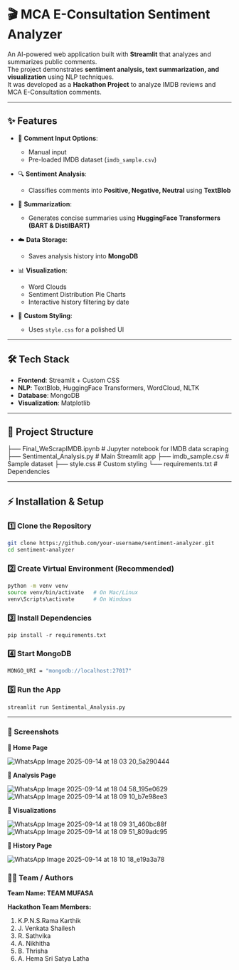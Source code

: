 # 🎬 MCA E-Consultation Sentiment Analyzer  

An AI-powered web application built with **Streamlit** that analyzes and summarizes public comments.  
The project demonstrates **sentiment analysis, text summarization, and visualization** using NLP techniques.  
It was developed as a **Hackathon Project** to analyze IMDB reviews and MCA E-Consultation comments.  

---

## ✨ Features  
- 📝 **Comment Input Options**:  
  - Manual input  
  - Pre-loaded IMDB dataset (`imdb_sample.csv`)  

- 🔍 **Sentiment Analysis**:  
  - Classifies comments into **Positive, Negative, Neutral** using **TextBlob**  

- 🧾 **Summarization**:  
  - Generates concise summaries using **HuggingFace Transformers (BART & DistilBART)**  

- ☁️ **Data Storage**:  
  - Saves analysis history into **MongoDB**  

- 📊 **Visualization**:  
  - Word Clouds  
  - Sentiment Distribution Pie Charts  
  - Interactive history filtering by date  

- 🎨 **Custom Styling**:  
  - Uses `style.css` for a polished UI  

---

## 🛠️ Tech Stack  
- **Frontend**: Streamlit + Custom CSS  
- **NLP**: TextBlob, HuggingFace Transformers, WordCloud, NLTK  
- **Database**: MongoDB  
- **Visualization**: Matplotlib  

---

## 📂 Project Structure  
├── Final_WeScrapIMDB.ipynb # Jupyter notebook for IMDB data scraping
├── Sentimental_Analysis.py # Main Streamlit app
├── imdb_sample.csv # Sample dataset
├── style.css # Custom styling
└── requirements.txt # Dependencies

---

## ⚡ Installation & Setup  

### 1️⃣ Clone the Repository  
```bash
git clone https://github.com/your-username/sentiment-analyzer.git
cd sentiment-analyzer
```

### 2️⃣ Create Virtual Environment (Recommended)  
```bash
python -m venv venv
source venv/bin/activate   # On Mac/Linux
venv\Scripts\activate      # On Windows
```
### 3️⃣ Install Dependencies
```1bash
pip install -r requirements.txt
```
### 4️⃣ Start MongoDB
```bash
MONGO_URI = "mongodb://localhost:27017"
```
### 5️⃣ Run the App
```bash
streamlit run Sentimental_Analysis.py
```
---

### 📸 Screenshots 

**🔹 Home Page**

![WhatsApp Image 2025-09-14 at 18 03 20_5a290444](https://github.com/user-attachments/assets/ac909e3a-d257-499a-bae3-ebe5f7f85619)

**🔹 Analysis Page**

![WhatsApp Image 2025-09-14 at 18 04 58_195e0629](https://github.com/user-attachments/assets/882ac8c8-b2ea-4fdb-a817-4ea7fae71d6e)
![WhatsApp Image 2025-09-14 at 18 09 10_b7e98ee3](https://github.com/user-attachments/assets/21251036-9699-4f4e-9103-1326166c99d2)

**🔹 Visualizations**

![WhatsApp Image 2025-09-14 at 18 09 31_460bc88f](https://github.com/user-attachments/assets/f88ed3c5-31e2-468a-9c83-15eab9024f99)
![WhatsApp Image 2025-09-14 at 18 09 51_809adc95](https://github.com/user-attachments/assets/0a2e659a-22bf-45f5-a6b2-88355ce824df)

**🔹 History Page**

![WhatsApp Image 2025-09-14 at 18 10 18_e19a3a78](https://github.com/user-attachments/assets/d647ff9c-b9bd-4762-8054-eaddcfe3adff)

### 👩‍💻 Team / Authors
**Team Name: TEAM MUFASA**

**Hackathon Team Members:**  
1. K.P.N.S.Rama Karthik  
2. J. Venkata Shailesh  
3. R. Sathvika  
4. A. Nikhitha  
5. B. Thrisha  
6. A. Hema Sri Satya Latha  
